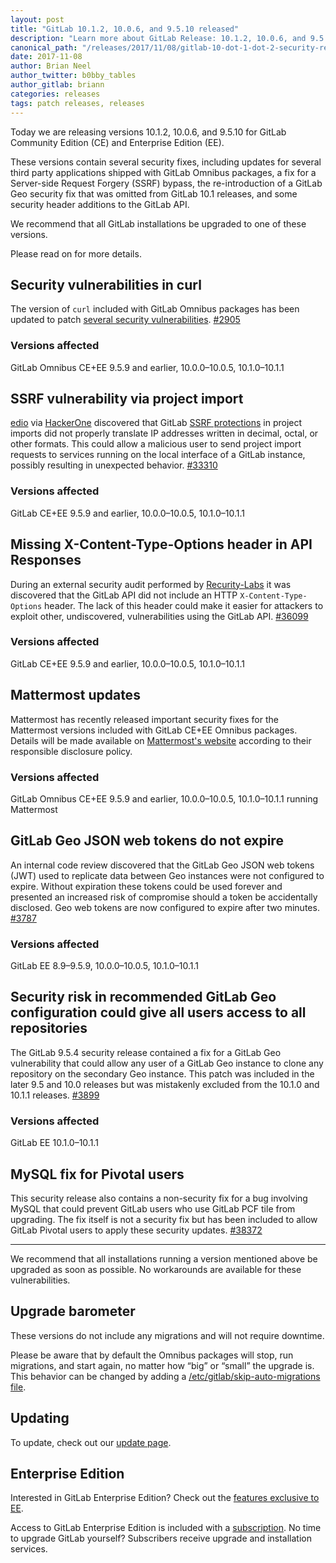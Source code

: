 ```yaml
---
layout: post
title: "GitLab 10.1.2, 10.0.6, and 9.5.10 released"
description: "Learn more about GitLab Release: 10.1.2, 10.0.6, and 9.5.10 for GitLab Community Edition (CE) and Enterprise Edition (EE)"
canonical_path: "/releases/2017/11/08/gitlab-10-dot-1-dot-2-security-release/"
date: 2017-11-08
author: Brian Neel
author_twitter: b0bby_tables
author_gitlab: briann
categories: releases
tags: patch releases, releases
---
```


Today we are releasing versions 10.1.2, 10.0.6, and 9.5.10 for GitLab
Community Edition (CE) and Enterprise Edition (EE).

These versions contain several security fixes, including updates for several third
party applications shipped with GitLab Omnibus packages, a fix for a Server-side Request
Forgery (SSRF) bypass, the re-introduction of a GitLab Geo security fix that was omitted
from GitLab 10.1 releases, and some security header additions to the GitLab API.

We recommend that all GitLab installations be upgraded to one of these versions.

Please read on for more details.

<!-- more -->

## Security vulnerabilities in curl

The version of `curl` included with GitLab Omnibus packages has been updated to
patch [several security vulnerabilities]. [#2905]

[several security vulnerabilities]: https://curl.haxx.se/docs/vuln-7.53.0.html
[#2905]: https://gitlab.com/gitlab-org/omnibus-gitlab/issues/2905

### Versions affected

GitLab Omnibus CE+EE 9.5.9 and earlier, 10.0.0–10.0.5, 10.1.0–10.1.1

## SSRF vulnerability via project import

[edio] via [HackerOne] discovered that GitLab [SSRF protections] in project imports
did not properly translate IP addresses written in decimal, octal, or other formats.
This could allow a malicious user to send project import requests to services running
on the local interface of a GitLab instance, possibly resulting in unexpected behavior. [#33310]

[HackerOne]: https://www.hackerone.com/
[edio]: https://edoverflow.com/
[#33310]: https://gitlab.com/gitlab-org/gitlab-ce/issues/33310

[SSRF protections]:/releases/2017/03/20/gitlab-8-dot-17-dot-4-security-release/#ssrf-when-importing-a-project-from-a-repo-by-url

### Versions affected

GitLab CE+EE 9.5.9 and earlier, 10.0.0–10.0.5, 10.1.0–10.1.1

## Missing X-Content-Type-Options header in API Responses

During an external security audit performed by [Recurity-Labs] it was discovered
that the GitLab API did not include an HTTP `X-Content-Type-Options` header. The
lack of this header could make it easier for attackers to exploit other, undiscovered,
vulnerabilities using the GitLab API. [#36099]

[#36099]: https://gitlab.com/gitlab-org/gitlab-ce/issues/36099
[Recurity-Labs]: http://www.recurity-labs.com/

### Versions affected

GitLab CE+EE 9.5.9 and earlier, 10.0.0–10.0.5, 10.1.0–10.1.1

## Mattermost updates

Mattermost has recently released important security fixes for the Mattermost versions included with GitLab CE+EE Omnibus packages.
Details will be made available on [Mattermost's website] according to their responsible disclosure policy.

[Mattermost's website]: https://about.mattermost.com/security-updates/

### Versions affected

GitLab Omnibus CE+EE 9.5.9 and earlier, 10.0.0–10.0.5, 10.1.0–10.1.1 running Mattermost

## GitLab Geo JSON web tokens do not expire

An internal code review discovered that the GitLab Geo JSON web tokens (JWT) used
to replicate data between Geo instances were not configured to expire. Without
expiration these tokens could be used forever and presented an increased risk
of compromise should a token be accidentally disclosed. Geo web tokens are now
configured to expire after two minutes. [#3787]

[#3787]: https://gitlab.com/gitlab-org/gitlab-ee/issues/3787

### Versions affected

GitLab EE 8.9–9.5.9, 10.0.0–10.0.5, 10.1.0–10.1.1

## Security risk in recommended GitLab Geo configuration could give all users access to all repositories

The GitLab 9.5.4 security release contained a fix for a GitLab Geo vulnerability
that could allow any user of a GitLab Geo instance to clone any repository on
the secondary Geo instance. This patch was included in the later 9.5 and 10.0 releases
but was mistakenly excluded from the 10.1.0 and 10.1.1 releases. [#3899]

[#3899]: https://gitlab.com/gitlab-org/gitlab-ee/issues/3899

[previous security fix]: /2017/09/07/gitlab-9-dot-5-dot-4-security-release/#security-risk-in-recommended-geo-configuration-could-give-all-users-access-to-all-repositories

### Versions affected

GitLab EE 10.1.0–10.1.1

## MySQL fix for Pivotal users

This security release also contains a non-security fix for a bug involving MySQL
that could prevent GitLab users who use GitLab PCF tile from upgrading. The fix itself is not
a security fix but has been included to allow GitLab Pivotal users to apply these security updates. [#38372]

[#38372]: https://gitlab.com/gitlab-org/gitlab-ce/issues/38372

---

We recommend that all installations running a version mentioned above be
upgraded as soon as possible. No workarounds are available for these
vulnerabilities.

## Upgrade barometer

These versions do not include any migrations and will not require downtime.

Please be aware that by default the Omnibus packages will stop, run migrations,
and start again, no matter how “big” or “small” the upgrade is. This behavior
can be changed by adding a [/etc/gitlab/skip-auto-migrations file](http://doc.gitlab.com/omnibus/update/README.html).

## Updating

To update, check out our [update page](/update/).

## Enterprise Edition

Interested in GitLab Enterprise Edition? Check out the [features exclusive to
EE](/features/#enterprise).

Access to GitLab Enterprise Edition is included with a
[subscription](/pricing/). No time to upgrade GitLab
yourself? Subscribers receive upgrade and installation services.
